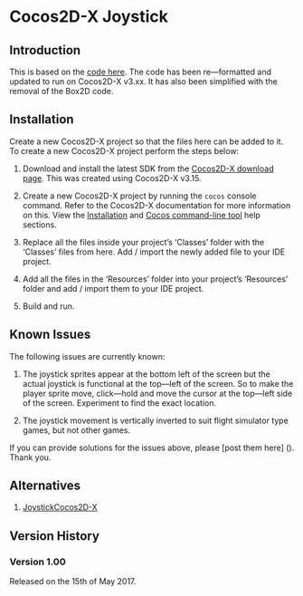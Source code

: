 # Cocos2D-X Joystick


## Introduction

This is based on the [code here](http://discuss.cocos2d-x.org/t/control-sphere-object-with-simple-joystick-in-box2d/491). The code has been re—formatted and updated to run on Cocos2D-X v3.xx. It has also been simplified with the removal of the Box2D code.


## Installation

Create a new Cocos2D-X project so that the files here can be added to it. To create a new Cocos2D-X project perform the steps below:

1. Download and install the latest SDK from the [Cocos2D-X download page](http://www.cocos2d-x.org/download). This was created using Cocos2D-X v3.15. 

2. Create a new Cocos2D-X project by running the `cocos` console command. Refer to the Cocos2D-X documentation for more information on this. View the [Installation](http://www.cocos2d-x.org/docs/static-pages/installation.html) and [Cocos command-line tool](http://www.cocos2d-x.org/docs/editors_and_tools/cocosCLTool/) help sections.

3. Replace all the files inside your project’s ‘Classes’ folder with the ‘Classes’ files from here. Add / import the newly added file to your IDE project.

4. Add all the files in the ‘Resources’ folder into your project’s ‘Resources’ folder and add / import them to your IDE project.

5. Build and run.


## Known Issues

The following issues are currently known:

1. The joystick sprites appear at the bottom left of the screen but the actual joystick is functional at the top—left of the screen. So to make the player sprite move, click—hold and move the cursor at the top—left side of the screen. Experiment to find the exact location.

2. The joystick movement is vertically inverted to suit flight simulator type games, but not other games.

If you can provide solutions for the issues above, please [post them here] (). Thank you.


## Alternatives

1. [JoystickCocos2D-X](https://github.com/prsolucoes/JoystickCocos2D-X)


## Version History

### Version 1.00 

Released on the 15th of May 2017.